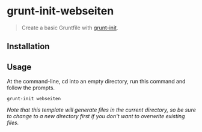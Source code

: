 # grunt-init-webseiten

> Create a basic Gruntfile with [grunt-init][].

[grunt-init]: http://gruntjs.com/project-scaffolding

## Installation
## Usage

At the command-line, cd into an empty directory, run this command and follow the prompts.

```
grunt-init webseiten
```

_Note that this template will generate files in the current directory, so be sure to change to a new directory first if you don't want to overwrite existing files._
